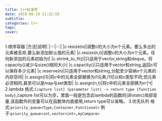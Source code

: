 ```yaml
---
title: C++标准库
date: 2019-08-10 21:22:59
subtitle:
categories: C++
tags:
cover:
---
```

1.顺序容器
|方法|说明|
|:-:|:-:|
|c.resize(n)|调整c的大小为n个元素。要么多出的元素被丢弃,要么新添加默认值的元素|
|c.resize(n,t)|调整c的大小为n个元素。任何新添加的元素初始为t|
|c.shrink_to_fit()|只适用于vector,string和deque。将capacity()减少与size()相同大小|
|c.capacity()|只适用于vector和string,返回c可以保存多少元素|
|c.reserve(n)|只适用于vector和string,分配至少容纳n个元素的内存空间|
|c.assign(i1)|将c中的元素全部替换为i1元素,i1可以和c类型不同,但元素必须相同,甚至可以是map与set类型|
|c.assign(n,t)|将c中的元素全部换为n个t|
2.lambda
格式:`[capture list] (parameter list) -> return type {function body}`,capture list可以为空，里面一般是包含此lambda的函数的(非static)局部变量,该函数外的变量可以在函数体内直接用,return type可以省略。
3.优先队列
格式:`priority_queue<Type,Container,Functional>`
例子:`priority_queue<int,vector<int>,myCompare>`
